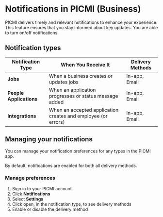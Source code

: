 # Notifications in PICMI (Business)

PICMI delivers timely and relevant notifications to enhance your experience. This feature ensures that you stay informed
about key updates. You are able to turn on/off notifications.

## Notification types

| Notification Type       | When You Receive It                                           | Delivery Methods |
|-------------------------|---------------------------------------------------------------|------------------|
| **Jobs**                | When a business creates or updates jobs                       | In-app, Email    |
| **People Applications** | When an application progresses or status message added        | In-app, Email    |
| **Integrations**        | When an accepted application creates and employee (or errors) | In-app, Email    |

## Managing your notifications

You can manage your notification preferences for any types in the PICMI app. 

<prompt>

By default, notifications are enabled for both all delivery methods.

</prompt>

<instructions>

### Manage preferences

1. Sign in to your PICMI account.
2. Click **Notifications** <span class="mdi mdi-bell-outline"/>
3. Select **Settings** <span class="mdi mdi-cog-outline"/>
4. Click <span class="mdi mdi-chevron-down">open</span>, in the notification type, to see delivery methods
5. Enable or disable <span class="mdi mdi-toggle-switch-outline"/> the delivery method

</instructions>
